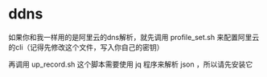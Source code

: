 # ddns

如果你和我一样用的是阿里云的dns解析，就先调用 profile_set.sh 来配置阿里云的cli（记得先修改这个文件，写入你自己的密钥）

再调用 up_record.sh 这个脚本需要使用 jq 程序来解析 json ，所以请先安装它

